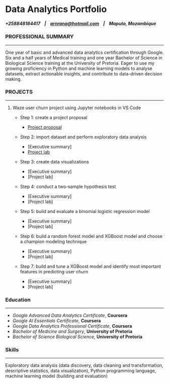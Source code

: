 # Data Analytics Portfolio
##### +258848184417&nbsp;&nbsp;&nbsp;&nbsp;|&nbsp;&nbsp;&nbsp;&nbsp;arnrana@hotmail.com&nbsp;&nbsp;&nbsp;&nbsp;|&nbsp;&nbsp;&nbsp;&nbsp;Maputo, Mozambique

### PROFESSIONAL SUMMARY
 ----------
One year of basic and advanced data analytics certification through Google. Six and a half years of Medical training and one year Bachelor of Science in Biological Science training at the University of Pretoria. Eager to use my growing proficiency in Python and machine learning models to analyse datasets, extract actionable insights, and contribute to data-driven decision making.


### PROJECTS
 ----------
1. Waze user churn project using Jupyter notebooks in VS Code
   - Step 1: create a project proposal
     - [Project proposal]()
    
   - Step 2: import dataset and perform exploratory data analysis
     - [Executive summary]
     - [Project lab](https://github.com/aron-rana/data_analytics_portfolio/blob/be4f74d6cf7952a4ef76fbcec83da96a89bed527/jupyter_notebooks/Activity_Course%202%20Waze%20project%20lab%20(1).ipynb)
    
   - Step 3: create data visualizations
     - [Executive summary]
     - [Project lab]    
  
   - Step 4: conduct a two-sample hypothesis test
     - [Executive summary]
     - [Project lab]
          
   - Step 5: build and evaluate a binomial logistic regression model
     - [Executive summary]
     - [Project lab]
          
   - Step 6: build a random forest model and XGBoost model and choose a champion modeling technique
     - [Executive summary]
     - [Project lab]
        
   - Step 7: build and tune a XGBoost model and identify most important features in predicting user churn
     - [Executive summary]
     - [Project lab]
         
     
### Education	
 ----------
- *Google Advanced Data Analytics Certificate*, **Coursera**
- *Google AI Essentials Certificate*, **Coursera**
- *Google Data Analytics Professional Certificate*, **Coursera**
- *Bachelor of Medicine and Surgery*, **University of Pretoria**
- *Bachelor of Science Biological Science*, **University of Pretoria**

  
### Skills	
 ----------
Exploratory data analysis (data discovery, data cleaning and transformation, descriptive statistics, data visualization), Python programming language, machine learning model (building and evaluation)
